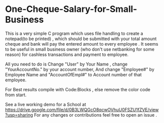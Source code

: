 # One-Cheque-Salary-for-Small-Business
This is a very simple C program which uses file handling to create a notepad(to be printed) , which should be submitted with your total amount cheque and bank will pay the entered amount to every employee . It seems to be useful in small business owner (who don't use netbanking for some reason) for cashless transactions and payment to employee.

All you need to do is Change "User" by Your Name , change "YourAccountNo." by your account number, And change "Employee#" by Employee Name and "AccountOfEmpl#" to Account number of that employee.

For Best results compile with Code:Blocks , else remove the color code from start.

See a live working demo for a School at https://drive.google.com/file/d/0B3LWQGcO8qcwOVhuU0FSZU1fZVE/view?usp=sharing 
For any changes or contributions feel free to open an issue .
